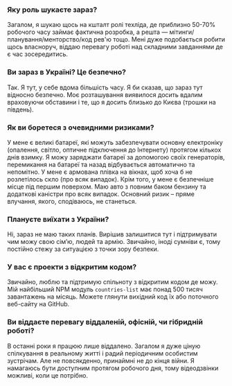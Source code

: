 ### Яку роль шукаєте зараз?

Загалом, я шукаю щось на кшталт ролі техліда, де приблизно 50-70% робочого часу займає фактична розробка, а решта — мітинги/планування/менторство/код рев'ю тощо. Мені дуже подобається робити щось власноруч, віддаю перевагу роботі над складними завданнями де є час зосередитись.

### Ви зараз в Україні? Це безпечно?

Так. Я тут, у себе вдома більшість часу. Я би сказав, що зараз тут відносно безпечно. Моє розташування виявилося досить вдалим враховуючи обставини і те, що я досить близько до Києва (трошки на південь).

### Як ви боретеся з очевидними ризиками?

У мене є великі батареї, які можуть забезпечувати основну електроніку (опалення, світло, оптичне підключення до Інтернету) протягом кількох днів взимку. Я можу заряджати батареї за допомогою своїх генераторів, перемикання на батареї та назад відбувається автоматично та непомітно. У мене є армована плівка на вікнах, щоб хоча б не розлетілось скло (про всяк випадок). Крім того, у мене є безпечніше місце під першим поверхом. Маю авто з повним баком бензину та додаткові каністри про всяк випадок. Основний ризик – пряме влучання, якого, сподіваюсь, не станеться.

### Плануєте виїхати з України?

Ні, зараз не маю таких планів. Вирішив залишитися тут і підтримувати чим можу свою сім’ю, людей та армію. Звичайно, іноді сумніви є, тому постійно стежу за ситуацією з точки зору безпеки.

### У вас є проекти з відкритим кодом?

Звичайно, люблю та підтримую спільноту з відкритим кодом де можу. Мій найбільший NPM модуль `countries-list` має понад 500 тисяч завантажень на місяць. Можете глянути вихідний код їх або поточного веб-сайту на GitHub.

### Ви віддаєте перевагу віддаленій, офісній, чи гібридній роботі?

В останні роки я працюю лише віддалено. Загалом я дуже ціную спілкування в реальному житті і радий періодичним особистим зустрічам. Але не повсякденно, принаймні не до кінця війни. Я намагаюсь бути доступним протягом робочого дня, тому відеодзвінки можливі, коли це потрібно.

